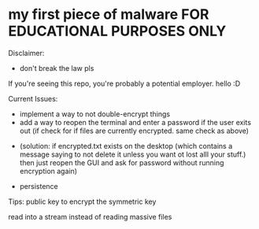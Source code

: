 # my first piece of malware FOR EDUCATIONAL PURPOSES ONLY


Disclaimer:
* don't break the law pls

If you're seeing this repo, you're probably a potential employer. hello :D

Current Issues:
* implement a way to not double-encrypt things
* add a way to reopen the terminal and enter a password if the user exits out (if check for if files are currently encrypted. same check as above)
- (solution: if encrypted.txt exists on the desktop (which contains a message saying to not delete it unless you want ot lost alll your stuff.) then just reopen the GUI and ask for password without running encryption again)
* persistence



Tips: public key to encrypt the symmetric key

read into a stream instead of reading massive files